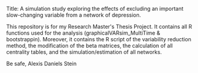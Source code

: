 Title: A simulation study exploring the effects of excluding an important slow-changing variable from a network of depression.

This repository is for my Research Master's Thesis Project. It contains all R functions used for the analysis (graphicalVARsim_MultiTime & bootstrappin). Moreover, it contains the R script of the variability reduction method, the modification of the beta matrices, the calculation of all centrality tables, and the simulation/estimation of all networks.


Be safe,
Alexis Daniels Stein
